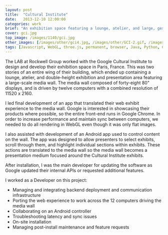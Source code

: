 ```yaml
---
layout: post
title:  "Cultural Institute"
date:   2013-12-10 12:00:00
categories: work
brief: "An exhibition space featuring a lounge, atelier, and large, gesture-controlled, media wall driven by 12-computers. Our software was designed to display assets and exhibits from the Google Cultural Institute's collection."
cover: gci.jpg
top_image: /images/1140/gci.jpg
other_images: [/images/other/gci4.jpg, /images/other/GCI-2.gif, /images/other/gci2.jpg, /images/other/gci3.jpg]
tags: [Javascript, WebGL, three.js, permanent, browser, Java, Python, Chrome, Android, Processing, openFrameworks, OSX]
---
```

The LAB at Rockwell Group worked with the Google Cultural Institute to design and develop their exhibition space in Paris, France. This was two stories of an entire wing of their building, which ended up containing a lounge, atelier, and double-height exhibition and presentation area featuring a large-scale media wall. The media wall composed of forty-eight 80&quot; displays, and is driven by twelve computers with a combined resolution of 11520 x 2160. 

I led final development of an app that translated their web exhibit experience to the media wall. Google is interested in showcasing their products where possible, so the entire front-end runs in Google Chrome. In order to increase performance and maintain sync between computers, we needed to do all rendering in WebGL even though it was only flat images.

I also assisted with development of an Android app used to control content on the wall. The app was designed to allow presenters to select exhibits, scroll through them, and highlight individual sections within exhibits. These actions are translated to the media wall so the media wall becomes a presentation medium focused around the Cultural Institute exhibits.

After installation, I was the main developer for updating the software as Google updated their internal APIs or requested additional features.

I worked as a Developer on this project:

* Managing and integrating backend deployment and communication infrastructure
* Porting the web experience to work across the 12 computers driving the media wall
* Collaborating on an Android controller
* Troubleshooting latency and sync issues
* On-site installation
* Managing post-install maintenance and feature requests

